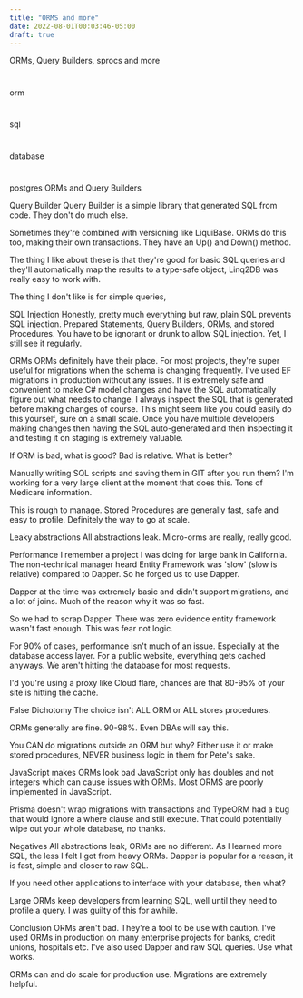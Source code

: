 ```yaml
---
title: "ORMS and more"
date: 2022-08-01T00:03:46-05:00
draft: true
---
```


ORMs, Query Builders, sprocs and more

#

orm

#

sql

#

database

#

postgres
ORMs and Query Builders

Query Builder
Query Builder is a simple library that generated SQL from code. They don't do much else.

Sometimes they're combined with versioning like LiquiBase. ORMs do this too, making their own transactions. They have an Up() and Down() method.

The thing I like about these is that they're good for basic SQL queries and they'll automatically map the results to a type-safe object, Linq2DB was really easy to work with.

The thing I don't like is for simple queries,

SQL Injection
Honestly, pretty much everything but raw, plain SQL prevents SQL injection. Prepared Statements, Query Builders, ORMs, and stored Procedures. You have to be ignorant or drunk to allow SQL injection. Yet, I still see it regularly.

ORMs
ORMs definitely have their place. For most projects, they're super useful for migrations when the schema is changing frequently. I've used EF migrations in production without any issues. It is extremely safe and convenient to make C# model changes and have the SQL automatically figure out what needs to change. I always inspect the SQL that is generated before making changes of course. This might seem like you could easily do this yourself, sure on a small scale. Once you have multiple developers making changes then having the SQL auto-generated and then inspecting it and testing it on staging is extremely valuable.

If ORM is bad, what is good?
Bad is relative. What is better?

Manually writing SQL scripts and saving them in GIT after you run them?
I'm working for a very large client at the moment that does this. Tons of Medicare information.

This is rough to manage. Stored Procedures are generally fast, safe and easy to profile. Definitely the way to go at scale.

Leaky abstractions
All abstractions leak. Micro-orms are really, really good.

Performance
I remember a project I was doing for large bank in California. The non-technical manager heard Entity Framework was 'slow' (slow is relative) compared to Dapper. So he forged us to use Dapper.

Dapper at the time was extremely basic and didn't support migrations, and a lot of joins. Much of the reason why it was so fast.

So we had to scrap Dapper. There was zero evidence entity framework wasn't fast enough. This was fear not logic.

For 90% of cases, performance isn't much of an issue. Especially at the database access layer. For a public website, everything gets cached anyways. We aren't hitting the database for most requests.

I'd you're using a proxy like Cloud flare, chances are that 80-95% of your site is hitting the cache.

False Dichotomy
The choice isn't ALL ORM or ALL stores procedures.

ORMs generally are fine. 90-98%. Even DBAs will say this.

You CAN do migrations outside an ORM but why? Either use it or make stored procedures, NEVER business logic in them for Pete's sake.

JavaScript makes ORMs look bad
JavaScript only has doubles and not integers which can cause issues with ORMs. Most ORMS are poorly implemented in JavaScript.

Prisma doesn't wrap migrations with transactions and TypeORM had a bug that would ignore a where clause and still execute. That could potentially wipe out your whole database, no thanks.

Negatives
All abstractions leak, ORMs are no different. As I learned more SQL, the less I felt I got from heavy ORMs. Dapper is popular for a reason, it is fast, simple and closer to raw SQL.

If you need other applications to interface with your database, then what?

Large ORMs keep developers from learning SQL, well until they need to profile a query. I was guilty of this for awhile.

Conclusion
ORMs aren't bad. They're a tool to be use with caution. I've used ORMs in production on many enterprise projects for banks, credit unions, hospitals etc. I've also used Dapper and raw SQL queries. Use what works.

ORMs can and do scale for production use. Migrations are extremely helpful.
